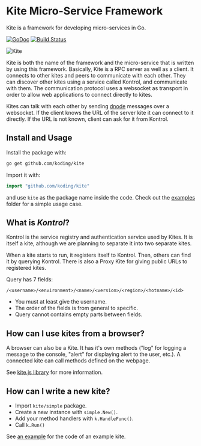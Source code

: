 Kite Micro-Service Framework
============================

Kite is a framework for developing micro-services in Go.

[![GoDoc](http://img.shields.io/badge/godoc-Reference-brightgreen.svg?style=flat)](https://godoc.org/github.com/koding/kite)
[![Build Status](http://img.shields.io/travis/koding/kite/master.svg?style=flat)](https://travis-ci.org/koding/kite)

![Kite](http://i.imgur.com/iNcltPN.png)


Kite is both the name of the framework and the micro-service that is written by
using this framework.  Basically, Kite is a RPC server as well as a client. It
connects to other kites and peers to communicate with each other. They can
discover other kites using a service called Kontrol, and communicate with them.
The communication protocol uses a websocket as transport in order to allow web
applications to connect directly to kites.

Kites can talk with each other by sending
[dnode](https://github.com/substack/dnode-protocol/blob/master/doc/protocol.markdown)
messages over a websocket.  If the client knows the URL of the server kite it
can connect to it directly.  If the URL is not known, client can ask for it
from Kontrol.

Install and Usage
-----------------

Install the package with:

```bash
go get github.com/koding/kite
```

Import it with:

```go
import "github.com/koding/kite"
```

and use `kite` as the package name inside the code. Check out the
[examples](https://github.com/koding/kite/tree/master/examples) folder for a
simple usage case.


What is *Kontrol*?
------------------

Kontrol is the service registry and authentication service used by Kites.  It
is itself a kite, although we are planning to separate it into two separate
kites.

When a kite starts to run, it registers itself to Kontrol.  Then, others can
find it by querying Kontrol.  There is also a Proxy Kite for giving public URLs
to registered kites.

Query has 7 fields:

    /<username>/<environment>/<name>/<version>/<region>/<hotname>/<id>

* You must at least give the username.
* The order of the fields is from general to specific.
* Query cannot contains empty parts between fields.

How can I use kites from a browser?
---------------------------------

A browser can also be a Kite. It has it's own methods ("log" for logging a
message to the console, "alert" for displaying alert to the user, etc.). A
connected kite can call methods defined on the webpage.

See [kite.js library](https://github.com/koding/kite.js) for more information.

How can I write a new kite?
---------------------------

* Import `kite/simple` package.
* Create a new instance with `simple.New()`.
* Add your method handlers with `k.HandleFunc()`.
* Call `k.Run()`

See [an example](https://github.com/koding/kite/blob/master/examples/math_simple/math_simple.go)
for the code of an example kite.
